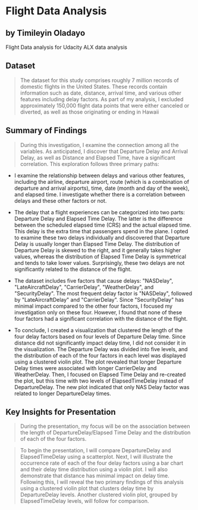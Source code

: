 # Flight Data Analysis
## by Timileyin Oladayo


Flight Data analysis for Udacity ALX data analysis

## Dataset

> The dataset for this study comprises roughly 7 million records of domestic flights in the United States. These records contain information such as date, distance, arrival time, and various other features including delay factors. As part of my analysis, I excluded approximately 150,000 flight data points that were either canceled or diverted, as well as those originating or ending in Hawaii

## Summary of Findings

> During this investigation, I examine the connection among all the variables. As anticipated, I discover that Departure Delay and Arrival Delay, as well as Distance and Elapsed Time, have a significant correlation. This exploration follows three primary paths:

- I examine the relationship between delays and various other features, including the airline, departure airport, route (which is a combination of departure and arrival airports), time, date (month and day of the week), and elapsed time. I investigate whether there is a correlation between delays and these other factors or not.

- The delay that a flight experiences can be categorized into two parts: Departure Delay and Elapsed Time Delay. The latter is the difference between the scheduled elapsed time (CRS) and the actual elapsed time. This delay is the extra time that passengers spend in the plane. I opted to examine these two delays individually and discovered that Departure Delay is usually longer than Elapsed Time Delay. The distribution of Departure Delay is skewed to the right, and it generally takes higher values, whereas the distribution of Elapsed Time Delay is symmetrical and tends to take lower values. Surprisingly, these two delays are not significantly related to the distance of the flight.

- The dataset includes five factors that cause delays: "NASDelay", "LateAircraftDelay", "CarrierDelay", "WeatherDelay", and "SecurityDelay". The most frequent delay factor is "NASDelay", followed by "LateAircraftDelay" and "CarrierDelay". Since "SecurityDelay" has minimal impact compared to the other four factors, I focused my investigation only on these four. However, I found that none of these four factors had a significant correlation with the distance of the flight.


- To conclude, I created a visualization that clustered the length of the four delay factors based on four levels of Departure Delay time. Since distance did not significantly impact delay time, I did not consider it in the visualization. The Departure Delay was divided into five levels, and the distribution of each of the four factors in each level was displayed using a clustered violin plot. The plot revealed that longer Departure Delay times were associated with longer CarrierDelay and WeatherDelay. Then, I focused on Elapsed Time Delay and re-created the plot, but this time with two levels of ElapsedTimeDelay instead of DepartureDelay. The new plot indicated that only NAS Delay factor was related to longer DepartureDelay times.



## Key Insights for Presentation

> During the presentation, my focus will be on the association between the length of DepartureDelay/Elapsed Time Delay and the distribution of each of the four factors.

> To begin the presentation, I will compare DepartureDelay and ElapsedTimeDelay using a scatterplot. Next, I will illustrate the occurrence rate of each of the four delay factors using a bar chart and their delay time distribution using a violin plot. I will also demonstrate that distance has minimal impact on delay time. Following this, I will reveal the two primary findings of this analysis using a clustered violin plot that clusters delay time by DepartureDelay levels. Another clustered violin plot, grouped by ElapsedTimeDelay levels, will follow for comparison.